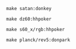 
```
make satan:donkey
```

```
make dz60:hhpoker
```

```
make s60_x/rgb:hhpoker
```

```
make planck/rev5:donpark
```

